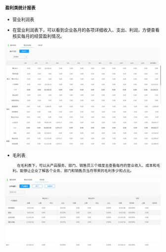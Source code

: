 #### 盈利类统计报表

* 营业利润表

* 在营业利润表下，可以看到企业各月的各项详细收入、支出、利润，方便查看核实每月的经营盈利情况。

![](/img/git1.png)![](/img/git2.png)

* 毛利表

        在毛利表下，可以从产品服务、部门、销售员三个维度去查看每月的营业收入、成本和毛利。能够让企业了解各个业务、部门和销售员当月带来的毛利多少和占比。

![](/img/git3.png)

